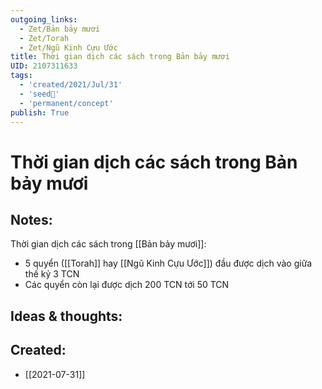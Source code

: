 ```yaml
---
outgoing_links:
  - Zet/Bản bảy mươi
  - Zet/Torah
  - Zet/Ngũ Kinh Cựu Ước
title: Thời gian dịch các sách trong Bản bảy mươi
UID: 2107311633
tags:
  - 'created/2021/Jul/31'
  - 'seed🥜'
  - 'permanent/concept'
publish: True
---
```

# Thời gian dịch các sách trong Bản bảy mươi

## Notes:
Thời gian dịch các sách trong [[Bản bảy mươi]]:

- 5 quyển ([[Torah]] hay [[Ngũ Kinh Cựu Ước]]) đầu được dịch vào giữa thế kỷ 3 TCN
- Các quyển còn lại được dịch 200 TCN tới 50 TCN

## Ideas & thoughts:
## Created:
- [[2021-07-31]]
